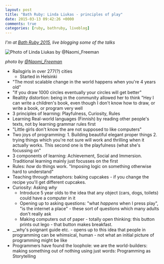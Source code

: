 ```yaml
---
layout: post
title: "Bath Ruby: Linda Liukas - principles of play"
date: 2015-03-13 09:42:26 +0000
comments: true
categories: [ruby, bathruby, liveblog]
---
```

_I'm at [Bath Ruby 2015](http://2015.bathruby.org/), live blogging some of the
talks_

![Photo of Linda Liukas by
@Naomi_Freeman](https://pbs.twimg.com/media/B_-CEvAWEAA1Fqu.jpg:large)

_photo by [@Naomi\_Freeman](https://twitter.com/naomi\_freeman/)_

* Railsgirls in over 277(?) cities
    * Started in Helsinki
* "The most scalable change in the world happens when you're 4 years old"
* "If you draw 1000 circles eventually your circles will get better"
* Realtity distortion: being in the community allowed her to think "Hey I can
  write a children's book, even though I don't know how to draw, or write a
  book, or program very well
* 3 principles of learning: Playfulness, Curiosity, Rules
* Learning Real-world languages (Finnish) by reading other people's texts, not
  by learning grammar rules first
* "Little girls don't know the are not supposed to like computers"
* Two joys of programming: 1. Building beautiful elegant proper things 2.
  trying things which you're not sure will work and thrilling when it actually
  works. This second one is the playfulness (what she's focussing on"
* 3 components of learning: Achievement, Social and Immersion. Traditional
  learning mainly just focusses on the first
* Rules: *how* do things work. "Imposing logic on something otherwise hard to
  understand"
* Teaching through metaphors: baking cupcakes - if you change the recipe
  you'll get different cupcakes.
* Curiosity: Asking *why*
  * Introduce 5 year olds to the idea that any object (cars, dogs, toilets)
    could have a computer in it
  * Opening up to asking questions: "what _happens_ when I press play", "is
    the internet a place" - these sort of questions which many adults don't
    really
    ask
  * Making computers out of paper - totally open thinking: this button prints
    out lego - that button makes breakfast.
* __why's poignant guide etc. - opens up to this idea that people in
  programming can be whimsical, human - not what an initial picture of
  programming might be like
* Programmers have found the loophole: we are the world-builders: making
  something out of nothing using just words: Programming as Storytelling
